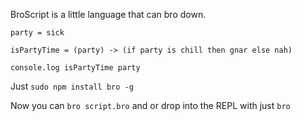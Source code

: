 BroScript is a little language that can bro down.

```coffee-script
party = sick

isPartyTime = (party) -> (if party is chill then gnar else nah)

console.log isPartyTime party
```

Just ```sudo npm install bro -g```

Now you can ```bro script.bro``` and or drop into the REPL with just ```bro```